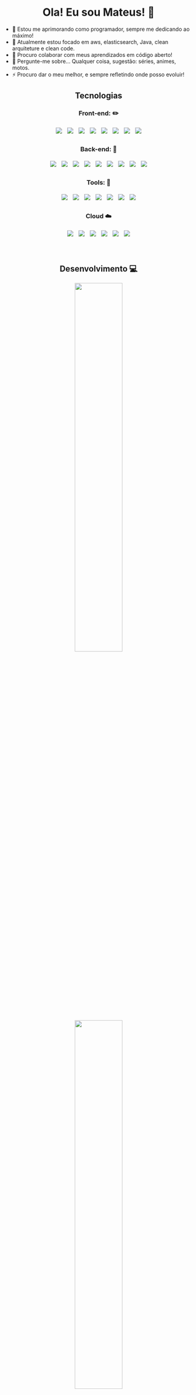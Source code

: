 <div align="center">
  
  # Ola! Eu sou Mateus! 👋 
  
</div>

- 🔭 Estou me aprimorando como programador, sempre me dedicando ao máximo!
- 🌱 Atualmente estou focado em aws, elasticsearch, Java, clean arquiteture e clean code.
- 👯 Procuro colaborar com meus aprendizados em código aberto!
- 💬 Pergunte-me sobre... Qualquer coisa, sugestão: séries, animes, motos.
- ⚡ Procuro dar o meu melhor, e sempre refletindo onde posso evoluir!

  
<div align="center">
  
  ## Tecnologias
  
</div>

<div align="center">
  
  ### Front-end: :pencil2: 
  
</div>
 
<div align="center">
  <img style='margin: 5px;' src="https://img.shields.io/badge/javascript%20-%2320232a.svg?&style=for-the-badge&color=F7DF1E&logo=javascript&logoColor=000000" />
  <img style='margin: 5px;' src="https://img.shields.io/badge/CSS3%20-%2320232a.svg?&style=for-the-badge&color=1572B6&logo=CSS3&logoColor=ffffff"/>
  <img style='margin: 5px;' src="https://img.shields.io/badge/HTML5%20-%2320232a.svg?&style=for-the-badge&color=E34F26&logo=HTML5&logoColor=ffffff"/>
  <img style='margin: 5px;' src="https://img.shields.io/badge/react%20-%2320232a.svg?&style=for-the-badge&color=363636&logo=react&logoColor=q61DAFB"/>
  <img style='margin: 5px;' src="https://img.shields.io/badge/React native%20-%2320232a.svg?&style=for-the-badge&color=363636&logo=react&logoColor=q61DAFB"/>
  <img style='margin: 5px;' src="https://img.shields.io/badge/styled components%20-%2320232a.svg?&style=for-the-badge&color=DB7093&logo=styled-components&logoColor=ffffff"/>
  <img style='margin: 5px;' src="https://img.shields.io/badge/TypeScript%20-%2320232a.svg?&style=for-the-badge&color=3178C6&logo=TypeScript&logoColor=ffffff"/>
    <img style='margin: 5px;' src="https://img.shields.io/badge/Cypress%20-%2320232a.svg?&style=for-the-badge&color=17202C&logo=Cypress&logoColor=ffffff"/>
</div>
  
<div align="center">
  
  ### Back-end: :space_invader: 
  
</div>
  
<div align="center">
  <img style='margin: 5px;' src="https://img.shields.io/badge/node js%20-%2320232a.svg?&style=for-the-badge&color=339933&logo=node.js&logoColor=ffffff"/>
  <img style='margin: 5px;' src="https://img.shields.io/badge/Express%20-%2320232a.svg?&style=for-the-badge&color=000000&logo=Express&logoColor=ffffff"/>
  <img style='margin: 5px;' src="https://img.shields.io/badge/TypeScript%20-%2320232a.svg?&style=for-the-badge&color=3178C6&logo=TypeScript&logoColor=ffffff"/>
  <img style='margin: 5px;' src="https://img.shields.io/badge/Mongo db%20-%2320232a.svg?&style=for-the-badge&color=47A248&logo=MongoDB&logoColor=ffffff"/>
  <img style='margin: 5px;' src="https://img.shields.io/badge/PostgreSQL%20-%2320232a.svg?&style=for-the-badge&color=4169E1&logo=PostgreSQL&logoColor=ffffff"/>
  <img style='margin: 5px;' src="https://img.shields.io/badge/python%20-%2320232a.svg?&style=for-the-badge&color=3776AB&logo=python&logoColor=F7CD39"/>
  <img style='margin: 5px;' src="https://img.shields.io/badge/jest%20-%2320232a.svg?&style=for-the-badge&color=C21325&logo=jest&logoColor=ffffff"/>
  <img style='margin: 5px;' src="https://img.shields.io/badge/Nestjs%20-%2320232a.svg?&style=for-the-badge&color=E0234E&logo=Nestjs&logoColor=ffffff"/>
  <img style='margin: 5px;' src="https://img.shields.io/badge/Prisma%20-%2320232a.svg?&style=for-the-badge&color=4C51BF&logo=Prisma&logoColor=ffffff"/>
  
</div>
  

<div align="center">
  
 ### Tools: :wrench: 
  
</div>
 
<div align="center">
  <img style='margin: 5px;' src="https://img.shields.io/badge/visual studio code%20-%2320232a.svg?&style=for-the-badge&color=007ACC&logo=visualstudiocode&logoColor=ffffff"/>
  <img style='margin: 5px;' src="https://img.shields.io/badge/trello%20-%2320232a.svg?&style=for-the-badge&color=0052CC&logo=trello&logoColor=ffffff"/>
  <img style='margin: 5px;' src="https://img.shields.io/badge/linux%20-%2320232a.svg?&style=for-the-badge&color=FCC624&logo=linux&logoColor=000000"/>
  <img style='margin: 5px;' src="https://img.shields.io/badge/git%20-%2320232a.svg?&style=for-the-badge&color=F05032&logo=git&logoColor=000000"/>
  <img style='margin: 5px;' src="https://img.shields.io/badge/github actions%20-%2320232a.svg?&style=for-the-badge&color=000000&logo=github&logoColor=ffffff"/>
  <img style='margin: 5px;' src="https://img.shields.io/badge/Slack%20-%2320232a.svg?&style=for-the-badge&color=4A154B&logo=Slack&logoColor=ffffff"/>
  <img style='margin: 5px;' src="https://img.shields.io/badge/figma%20-%2320232a.svg?&style=for-the-badge&color=F24E1E&logo=Figma&logoColor=ffffff"/>
 
</div>
  
<div align="center">
  
  ### Cloud :cloud:
  
</div>
  
<div align="center">
  <img style='margin: 5px;' src="https://img.shields.io/badge/Vercel%20-%2320232a.svg?&style=for-the-badge&color=000000&logo=Vercel&logoColor=ffffff"/>
  <img style='margin: 5px;' src="https://img.shields.io/badge/Mongo Atlas%20-%2320232a.svg?&style=for-the-badge&color=ffffff&logo=MongoDB&logoColor=47A248"/>
  <img style='margin: 5px;' src="https://img.shields.io/badge/Heroku%20-%2320232a.svg?&style=for-the-badge&color=430098&logo=Heroku&logoColor=ffffff"/>
  <img style='margin: 5px;' src="https://img.shields.io/badge/Amazon AWS%20-%2320232a.svg?&style=for-the-badge&color=232F3E&logo=Amazon AWS&logoColor=FF9900"/>
  <img style='margin: 5px;' src="https://img.shields.io/badge/supabase%20-%2320232a.svg?&style=for-the-badge&color=3ECF8E&logo=supabase&logoColor=000000"/>
  <img style='margin: 5px;' src="https://img.shields.io/badge/Google Cloud%20-%2320232a.svg?&style=for-the-badge&color=ffffff&logo=Google Cloud&logoColor=4285F4"/>
 
</div>

<br />
<br />

<div align="center">
  
  ## Desenvolvimento 💻
  
</div>

<div align="center">
  <a href="https://github.com/Mateusr337">
  <img width="50%" src="https://github-readme-stats.vercel.app/api/?username=Mateusr337&count_private=true&theme=codeSTACKr&show_icons=true&include_all_commits=true"/>
    
  <img width="50%" src="https://github-readme-stats.vercel.app/api/wakatime?username=Mateusr337&layout=compact&theme=codeSTACKr&langs_count=10" />
</div>
  
<br />
<br />

### Contatos:
<p align="left">
<a href="https://www.linkedin.com/in/mateuscruzrossetto" target="blank"><img align="center" src="https://raw.githubusercontent.com/rahuldkjain/github-profile-readme-generator/master/src/images/icons/Social/linked-in-alt.svg" alt="www.linkedin.com/in/mateuscruzrossetto" height="20" width="30" /></a> </p>

